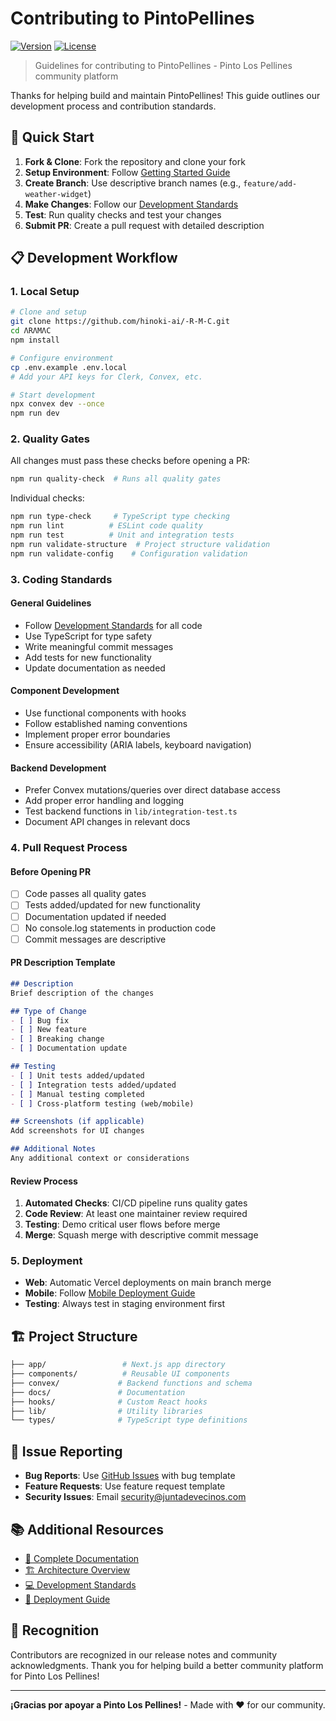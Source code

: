 # Contributing to PintoPellines

[![Version](https://img.shields.io/badge/version-1.0.0-blue.svg)](https://github.com/hinoki-ai/-R-M-C)
[![License](https://img.shields.io/badge/license-MIT-green.svg)](LICENSE)

> Guidelines for contributing to PintoPellines - Pinto Los Pellines community platform

Thanks for helping build and maintain PintoPellines! This guide outlines our development process and contribution standards.

## 🚀 Quick Start

1. **Fork & Clone**: Fork the repository and clone your fork
2. **Setup Environment**: Follow [Getting Started Guide](docs/getting-started/README.md)
3. **Create Branch**: Use descriptive branch names (e.g., `feature/add-weather-widget`)
4. **Make Changes**: Follow our [Development Standards](docs/development/README.md)
5. **Test**: Run quality checks and test your changes
6. **Submit PR**: Create a pull request with detailed description

## 📋 Development Workflow

### 1. Local Setup

```bash
# Clone and setup
git clone https://github.com/hinoki-ai/-R-M-C.git
cd ΛRΛMΛC
npm install

# Configure environment
cp .env.example .env.local
# Add your API keys for Clerk, Convex, etc.

# Start development
npx convex dev --once
npm run dev
```

### 2. Quality Gates

All changes must pass these checks before opening a PR:

```bash
npm run quality-check  # Runs all quality gates
```

Individual checks:

```bash
npm run type-check     # TypeScript type checking
npm run lint          # ESLint code quality
npm run test          # Unit and integration tests
npm run validate-structure  # Project structure validation
npm run validate-config    # Configuration validation
```

### 3. Coding Standards

#### General Guidelines

- Follow [Development Standards](docs/development/README.md) for all code
- Use TypeScript for type safety
- Write meaningful commit messages
- Add tests for new functionality
- Update documentation as needed

#### Component Development

- Use functional components with hooks
- Follow established naming conventions
- Implement proper error boundaries
- Ensure accessibility (ARIA labels, keyboard navigation)

#### Backend Development

- Prefer Convex mutations/queries over direct database access
- Add proper error handling and logging
- Test backend functions in `lib/integration-test.ts`
- Document API changes in relevant docs

### 4. Pull Request Process

#### Before Opening PR

- [ ] Code passes all quality gates
- [ ] Tests added/updated for new functionality
- [ ] Documentation updated if needed
- [ ] No console.log statements in production code
- [ ] Commit messages are descriptive

#### PR Description Template

```markdown
## Description
Brief description of the changes

## Type of Change
- [ ] Bug fix
- [ ] New feature
- [ ] Breaking change
- [ ] Documentation update

## Testing
- [ ] Unit tests added/updated
- [ ] Integration tests added/updated
- [ ] Manual testing completed
- [ ] Cross-platform testing (web/mobile)

## Screenshots (if applicable)
Add screenshots for UI changes

## Additional Notes
Any additional context or considerations
```

#### Review Process

1. **Automated Checks**: CI/CD pipeline runs quality gates
2. **Code Review**: At least one maintainer review required
3. **Testing**: Demo critical user flows before merge
4. **Merge**: Squash merge with descriptive commit message

### 5. Deployment

- **Web**: Automatic Vercel deployments on main branch merge
- **Mobile**: Follow [Mobile Deployment Guide](docs/deployment/mobile-deployment.md)
- **Testing**: Always test in staging environment first

## 🏗️ Project Structure

```bash
├── app/                 # Next.js app directory
├── components/          # Reusable UI components
├── convex/             # Backend functions and schema
├── docs/               # Documentation
├── hooks/              # Custom React hooks
├── lib/                # Utility libraries
└── types/              # TypeScript type definitions
```

## 🐛 Issue Reporting

- **Bug Reports**: Use [GitHub Issues](https://github.com/hinoki-ai/-R-M-C/issues) with bug template
- **Feature Requests**: Use feature request template
- **Security Issues**: Email [security@juntadevecinos.com](mailto:security@juntadevecinos.com)

## 📚 Additional Resources

- [📖 Complete Documentation](docs/README.md)
- [🏗️ Architecture Overview](docs/architecture/README.md)
- [💻 Development Standards](docs/development/README.md)
- [🚀 Deployment Guide](docs/deployment/README.md)

## 🙏 Recognition

Contributors are recognized in our release notes and community acknowledgments. Thank you for helping build a better community platform for Pinto Los Pellines!

---

**¡Gracias por apoyar a Pinto Los Pellines!** - Made with ❤️ for our community.
